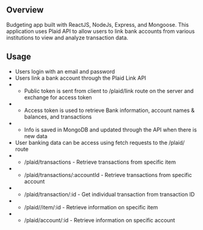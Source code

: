 ## Overview

Budgeting app built with ReactJS, NodeJs, Express, and Mongoose. This application uses Plaid API to allow users to link bank accounts from various institutions to view and analyze transaction data. 

## Usage

- Users login with an email and password
- Users link a bank account through the Plaid Link API
- - Public token is sent from client to /plaid/link route on the server and exchange for access token
- - Access token is used to retrieve Bank information, account names & balances, and transactions
- - Info is saved in MongoDB and updated through the API when there is new data
- User banking data can be access using fetch requests to the /plaid/ route
- - /plaid/transactions - Retrieve transactions from specific item
- - /plaid/transactions/:accountId - Retrieve transactions from specific account
- - /plaid/transaction/:id - Get individual transaction from transaction ID
- - /plaid//item/:id - Retrieve information on specific item
- - /plaid/account/:id - Retrieve information on specific account

